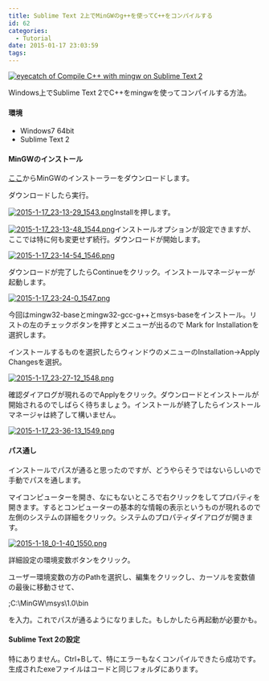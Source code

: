 ```yaml
---
title: Sublime Text 2上でMinGWのg++を使ってC++をコンパイルする
id: 62
categories:
  - Tutorial
date: 2015-01-17 23:03:59
tags:
---
```


[![eyecatch of Compile C++ with mingw on Sublime Text 2 ](/images/2015-1-17_23-17-24_507-thumb-300xauto-121.png)](/images/2015-1-17_23-17-24_507.png)

Windows上でSublime Text 2でC++をmingwを使ってコンパイルする方法。

<!--more-->

#### 環境

*   Windows7 64bit
*   Sublime Text 2

#### MinGWのインストール

[ここ](http://sourceforge.net/projects/mingw/files/Installer/mingw-get-setup.exe/download)からMinGWのインストーラーをダウンロードします。

ダウンロードしたら実行。

[![2015-1-17_23-13-29_1543.png](/images/2015-1-17_23-13-29_1543-thumb-300xauto-123.png)](/images/2015-1-17_23-13-29_1543.png)Installを押します。

[![2015-1-17_23-13-48_1544.png](/images/2015-1-17_23-13-48_1544-thumb-300xauto-125.png)](http://blog.unsweets.net/2015-1-17_23-13-48_1544.png)インストールオプションが設定できますが、ここでは特に何も変更せず続行。ダウンロードが開始します。

[![2015-1-17_23-14-54_1546.png](/images/2015-1-17_23-14-54_1546-thumb-300xauto-127.png)](/images/2015-1-17_23-14-54_1546.png)

ダウンロードが完了したらContinueをクリック。インストールマネージャーが起動します。

[![2015-1-17_23-24-0_1547.png](/images/2015-1-17_23-24-0_1547-thumb-300xauto-129.png)](/images/2015-1-17_23-24-0_1547.png)

今回はmingw32-baseとmingw32-gcc-g++とmsys-baseをインストール。リストの左のチェックボタンを押すとメニューが出るので Mark for Installationを選択します。

インストールするものを選択したらウィンドウのメニューのInstallation→Apply Changesを選択。

[![2015-1-17_23-27-12_1548.png](/images/2015-1-17_23-27-12_1548-thumb-300xauto-131.png)](/images/2015-1-17_23-27-12_1548.png)

確認ダイアログが現れるのでApplyをクリック。ダウンロードとインストールが開始されるのでしばらく待ちましょう。インストールが終了したらインストールマネージャは終了して構いません。

[![2015-1-17_23-36-13_1549.png](/images/2015-1-17_23-36-13_1549-thumb-300xauto-133.png)](/images/2015-1-17_23-36-13_1549.png)

#### パス通し

インストールでパスが通ると思ったのですが、どうやらそうではないらしいので手動でパスを通します。

マイコンピューターを開き、なにもないところで右クリックをしてプロパティを開きます。するとコンピューターの基本的な情報の表示というものが現れるので左側のシステムの詳細をクリック。システムのプロパティダイアログが開きます。

[![2015-1-18_0-1-40_1550.png](/images/2015-1-18_0-1-40_1550-thumb-300xauto-135.png)](/images/2015-1-18_0-1-40_1550.png)

詳細設定の環境変数ボタンをクリック。

ユーザー環境変数の方のPathを選択し、編集をクリックし、<span>カーソルを</span>変数値の最後に移動させて、

;C:\MinGW\msys\1.0\bin

を入力。これでパスが通るようになりました。もしかしたら再起動が必要かも。

#### Sublime Text 2の設定

特にありません。Ctrl+Bして、特にエラーもなくコンパイルできたら成功です。生成されたexeファイルはコードと同じフォルダにあります。